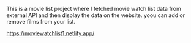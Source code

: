 This is a movie list project where I fetched movie watch list data from          
external API and then display the data on the website. yoou can add or remove films from your list.                                            
 
https://moviewatchlist1.netlify.app/      
